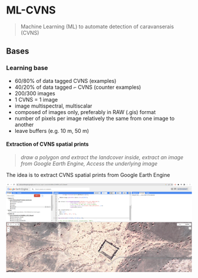 # ML-CVNS
> Machine Learning (ML) to automate detection of caravanserais (CVNS)

## Bases

### Learning base

- 60/80% of data tagged CVNS (examples)
- 40/20% of data tagged ⌐ CVNS (counter examples)
- 200/300 images
- 1 CVNS = 1 image
- image multispectral, multiscalar
- composed of images only, preferably in RAW (.gis) format
- number of pixels per image relatively the same from one image to another
- leave buffers (e.g. 10 m, 50 m)

#### Extraction of CVNS spatial prints
> *draw a polygon and extract the landcover inside, extract an image from Google Earth Engine, Access the underlying image*

The idea is to extract CVNS spatial prints from Google Earth Engine

![my caption](https://raw.githubusercontent.com/eamena-project/eamena-arches-dev/master/www/gee-cvns.png)
